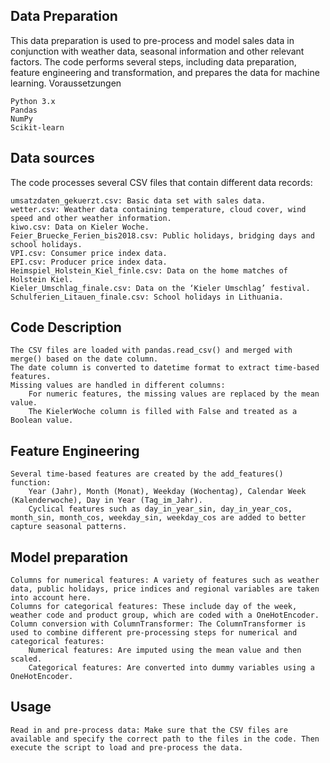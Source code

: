 ## Data Preparation

This data preparation is used to pre-process and model sales data in conjunction with weather data, seasonal information and other relevant factors. The code performs several steps, including data preparation, feature engineering and transformation, and prepares the data for machine learning.
Voraussetzungen

    Python 3.x
    Pandas
    NumPy
    Scikit-learn

## Data sources

The code processes several CSV files that contain different data records:

    umsatzdaten_gekuerzt.csv: Basic data set with sales data.
    wetter.csv: Weather data containing temperature, cloud cover, wind speed and other weather information.
    kiwo.csv: Data on Kieler Woche.
    Feier_Bruecke_Ferien_bis2018.csv: Public holidays, bridging days and school holidays.
    VPI.csv: Consumer price index data.
    EPI.csv: Producer price index data.
    Heimspiel_Holstein_Kiel_finle.csv: Data on the home matches of Holstein Kiel.
    Kieler_Umschlag_finale.csv: Data on the ‘Kieler Umschlag’ festival.
    Schulferien_Litauen_finale.csv: School holidays in Lithuania.

## Code Description

    The CSV files are loaded with pandas.read_csv() and merged with merge() based on the date column.
    The date column is converted to datetime format to extract time-based features.
    Missing values are handled in different columns:
        For numeric features, the missing values are replaced by the mean value.
        The KielerWoche column is filled with False and treated as a Boolean value.


## Feature Engineering

    Several time-based features are created by the add_features() function:
        Year (Jahr), Month (Monat), Weekday (Wochentag), Calendar Week (Kalenderwoche), Day in Year (Tag_im_Jahr).
        Cyclical features such as day_in_year_sin, day_in_year_cos, month_sin, month_cos, weekday_sin, weekday_cos are added to better capture seasonal patterns.


## Model preparation

    Columns for numerical features: A variety of features such as weather data, public holidays, price indices and regional variables are taken into account here.
    Columns for categorical features: These include day of the week, weather code and product group, which are coded with a OneHotEncoder.
    Column conversion with ColumnTransformer: The ColumnTransformer is used to combine different pre-processing steps for numerical and categorical features:
        Numerical features: Are imputed using the mean value and then scaled.
        Categorical features: Are converted into dummy variables using a OneHotEncoder.


## Usage

    Read in and pre-process data: Make sure that the CSV files are available and specify the correct path to the files in the code. Then execute the script to load and pre-process the data.

